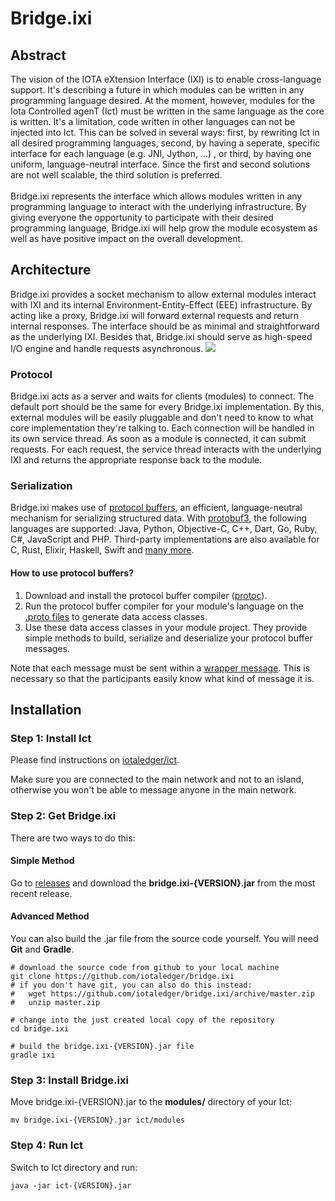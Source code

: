 # Bridge.ixi

## Abstract

The vision of the IOTA eXtension Interface (IXI) is to enable cross-language support. It's describing a future in which modules can be written in any programming language desired. At the moment, however, modules for the Iota Controlled agenT (Ict) must be written in the same language as the core is written. It's a limitation, code written in other languages can not be injected into Ict. This can be solved in several ways: first, by rewriting Ict in all desired programming languages, second, by having a seperate, specific interface for each language (e.g. JNI, Jython, ...) , or third, by having one uniform, language-neutral interface. Since the first and second solutions are not well scalable, the third solution is preferred. <br><br>
Bridge.ixi represents the interface which allows modules written in any programming language to interact with the underlying infrastructure. By giving everyone the opportunity to participate with their desired programming language, Bridge.ixi will help grow the module ecosystem as well as have positive impact on the overall development.

## Architecture

Bridge.ixi provides a socket mechanism to allow external modules interact with IXI and its internal Environment-Entity-Effect (EEE) infrastructure. By acting like a proxy, Bridge.ixi will forward external requests and return internal responses. The interface should be as minimal and straightforward as the underlying IXI. Besides that, Bridge.ixi should serve as high-speed I/O engine and handle requests asynchronous.
<img src="https://raw.githubusercontent.com/iotaledger/Bridge.ixi/master/docs/bridge.png" />

### Protocol
Bridge.ixi acts as a server and waits for clients (modules) to connect. The default port should be the same for every Bridge.ixi implementation. By this, external modules will be easily pluggable and don't need to know to what core implementation they're talking to. Each connection will be handled in its own service thread.
As soon as a module is connected, it can submit requests. For each request, the service thread interacts with the underlying IXI and returns the appropriate response back to the module.


### Serialization
Bridge.ixi makes use of [protocol buffers](https://developers.google.com/protocol-buffers/), an efficient, language-neutral mechanism for serializing structured data.
With [protobuf3](https://developers.google.com/protocol-buffers/docs/proto3), the following languages are supported:
Java, Python, Objective-C, C++, Dart, Go, Ruby, C#, JavaScript and PHP. Third-party implementations are also available for C, Rust, Elixir, Haskell, Swift and [many more](https://github.com/protocolbuffers/protobuf/blob/master/docs/third_party.md).
#### How to use protocol buffers?

1) Download and install the protocol buffer compiler ([protoc](https://github.com/protocolbuffers/protobuf/releases)).
2) Run the protocol buffer compiler for your module's language on the [.proto files](https://github.com/iotaledger/bridge.ixi/tree/master/src/main/java/org/iota/ict/ixi/protobuf/definition) to generate data access classes.
3) Use these data access classes in your module project. They provide simple methods to build, serialize and deserialize your protocol buffer messages.

Note that each message must be sent within a [wrapper message](https://github.com/iotaledger/bridge.ixi/blob/master/src/main/java/org/iota/ict/ixi/protobuf/definition/wrapper.proto). This is necessary so that the participants easily know what kind of message it is.

## Installation

### Step 1: Install Ict

Please find instructions on [iotaledger/ict](https://github.com/iotaledger/ict#installation).

Make sure you are connected to the main network and not to an island, otherwise you won't be able to message anyone in the main network.

### Step 2: Get Bridge.ixi

There are two ways to do this:

#### Simple Method

Go to [releases](https://github.com/iotaledger/bridge.ixi/releases) and download the **bridge.ixi-{VERSION}.jar**
from the most recent release.

#### Advanced Method

You can also build the .jar file from the source code yourself. You will need **Git** and **Gradle**.

```shell
# download the source code from github to your local machine
git clone https://github.com/iotaledger/bridge.ixi
# if you don't have git, you can also do this instead:
#   wget https://github.com/iotaledger/bridge.ixi/archive/master.zip
#   unzip master.zip

# change into the just created local copy of the repository
cd bridge.ixi

# build the bridge.ixi-{VERSION}.jar file
gradle ixi
```

### Step 3: Install Bridge.ixi
Move bridge.ixi-{VERSION}.jar to the **modules/** directory of your Ict:
```shell
mv bridge.ixi-{VERSION}.jar ict/modules
```

### Step 4: Run Ict
Switch to Ict directory and run:
```shell
java -jar ict-{VERSION}.jar
```